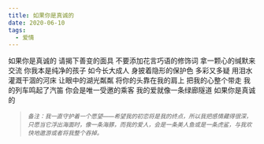 ```yaml
---
title: 如果你是真诚的
date: 2020-06-10
tags:
  - 爱情
---
```


如果你是真诚的
请揭下善变的面具
不要添加花言巧语的修饰词
拿一颗心的缄默来交流<!--more-->
你我本是纯净的孩子
如今长大成人
身披着隐形的保护色
多彩又多疑
用泪水灌溉干涸的河床
让眼中的湖光粼粼
将你的头靠在我的肩上
把我的心整个带走
我的列车鸣起了汽笛
你会是唯一受邀的乘客
我的爱就像一条绿廊隧道
如果你是真诚的

<blockquote>
<p><small><i>备注：我一直守护着一个愿望——希望我的初恋将是我的终点，所以我把感情藏得很深，只愿当它浮出海面时，像一条海豚，而我的爱人，会是一条美人鱼或是一条虎鲨，与我欢快地遨游或者将我整个吞掉。</i></small></p>
</blockquote>
